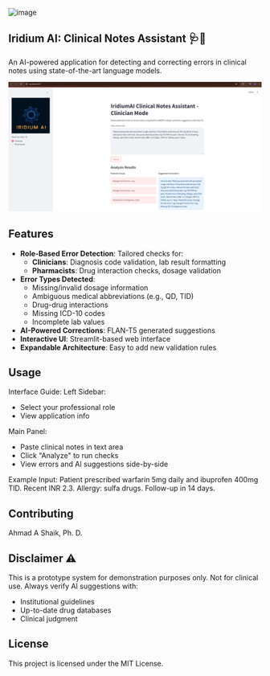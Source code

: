 
![image](https://github.com/ahmadalis2016/Iridium-AI-Image-Analysis/assets/130319416/3590b637-b72a-4a41-86ba-a556e9c22016) 

## Iridium AI: Clinical Notes Assistant 🩺🤖

An AI-powered application for detecting and correcting errors in clinical notes using state-of-the-art language models.

![image](Images/screenshot1.png)
## Features
- **Role-Based Error Detection**: Tailored checks for:
  - **Clinicians**: Diagnosis code validation, lab result formatting
  - **Pharmacists**: Drug interaction checks, dosage validation
- **Error Types Detected**:
  - Missing/invalid dosage information
  - Ambiguous medical abbreviations (e.g., QD, TID)
  - Drug-drug interactions
  - Missing ICD-10 codes
  - Incomplete lab values
- **AI-Powered Corrections**: FLAN-T5 generated suggestions
- **Interactive UI**: Streamlit-based web interface
- **Expandable Architecture**: Easy to add new validation rules


## Usage

Interface Guide:
Left Sidebar:
 - Select your professional role
 - View application info

Main Panel:

 - Paste clinical notes in text area
 - Click "Analyze" to run checks
 - View errors and AI suggestions side-by-side

Example Input:
Patient prescribed warfarin 5mg daily and ibuprofen 400mg TID. 
Recent INR 2.3. Allergy: sulfa drugs. Follow-up in 14 days.

## Contributing
Ahmad A Shaik, Ph. D.

## Disclaimer ⚠️
This is a prototype system for demonstration purposes only. Not for clinical use. Always verify AI suggestions with:

 - Institutional guidelines
 - Up-to-date drug databases
 - Clinical judgment
 
## License
This project is licensed under the MIT License. 
